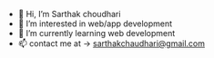 - 👋 Hi, I’m Sarthak choudhari
- 👀 I’m interested in web/app development
- 🌱 I’m currently learning web development
- 📫 contact me at -> sarthakchaudhari@gmail.com

<!---
Sarthak8chaudhari/Sarthak8chaudhari is a ✨ special ✨ repository because its `README.md` (this file) appears on your GitHub profile.
You can click the Preview link to take a look at your changes.
--->
